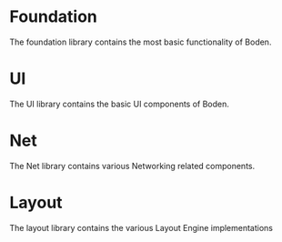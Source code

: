 # Foundation

The foundation library contains the most basic functionality of Boden. 

# UI
The UI library contains the basic UI components of Boden.

# Net

The Net library contains various Networking related components.

# Layout

The layout library contains the various Layout Engine implementations